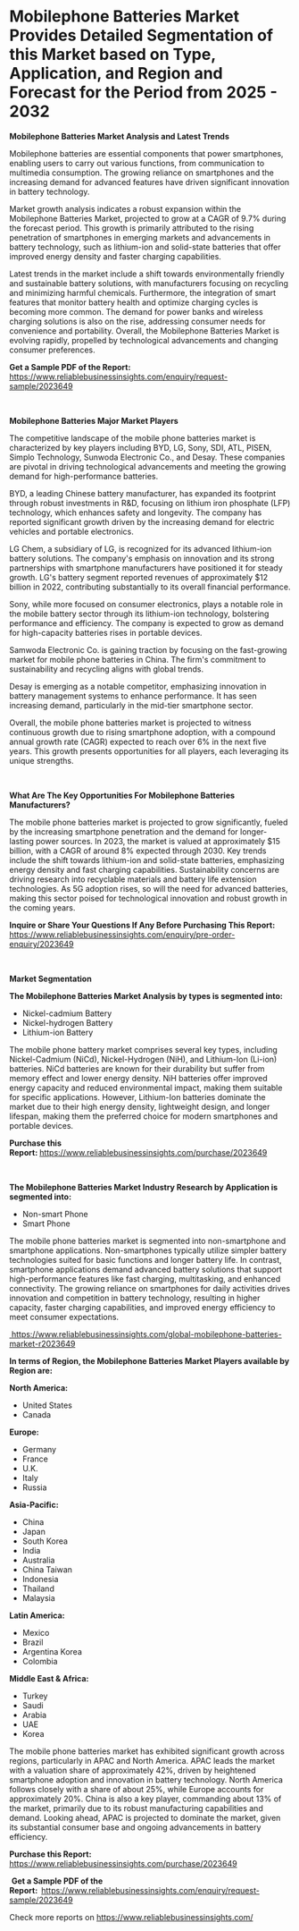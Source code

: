 <p><h1>Mobilephone Batteries Market Provides Detailed Segmentation of this Market based on Type, Application, and Region and Forecast for the Period from 2025 - 2032</h1></p><p><strong>Mobilephone Batteries Market Analysis and Latest Trends</strong></p>
<p><p>Mobilephone batteries are essential components that power smartphones, enabling users to carry out various functions, from communication to multimedia consumption. The growing reliance on smartphones and the increasing demand for advanced features have driven significant innovation in battery technology. </p><p>Market growth analysis indicates a robust expansion within the Mobilephone Batteries Market, projected to grow at a CAGR of 9.7% during the forecast period. This growth is primarily attributed to the rising penetration of smartphones in emerging markets and advancements in battery technology, such as lithium-ion and solid-state batteries that offer improved energy density and faster charging capabilities. </p><p>Latest trends in the market include a shift towards environmentally friendly and sustainable battery solutions, with manufacturers focusing on recycling and minimizing harmful chemicals. Furthermore, the integration of smart features that monitor battery health and optimize charging cycles is becoming more common. The demand for power banks and wireless charging solutions is also on the rise, addressing consumer needs for convenience and portability. Overall, the Mobilephone Batteries Market is evolving rapidly, propelled by technological advancements and changing consumer preferences.</p></p>
<p><strong>Get a Sample PDF of the Report:&nbsp;</strong> <a href="https://www.reliablebusinessinsights.com/enquiry/request-sample/2023649?utm_campaign=3100&utm_medium=2&utm_source=Github&utm_content=ia&utm_term=06042025&utm_id=mobilephone-batteries">https://www.reliablebusinessinsights.com/enquiry/request-sample/2023649</a></p>
<p>&nbsp;</p>
<p><strong>Mobilephone Batteries Major Market Players</strong></p>
<p><p>The competitive landscape of the mobile phone batteries market is characterized by key players including BYD, LG, Sony, SDI, ATL, PISEN, Simplo Technology, Sunwoda Electronic Co., and Desay. These companies are pivotal in driving technological advancements and meeting the growing demand for high-performance batteries.</p><p>BYD, a leading Chinese battery manufacturer, has expanded its footprint through robust investments in R&D, focusing on lithium iron phosphate (LFP) technology, which enhances safety and longevity. The company has reported significant growth driven by the increasing demand for electric vehicles and portable electronics.</p><p>LG Chem, a subsidiary of LG, is recognized for its advanced lithium-ion battery solutions. The company's emphasis on innovation and its strong partnerships with smartphone manufacturers have positioned it for steady growth. LG's battery segment reported revenues of approximately $12 billion in 2022, contributing substantially to its overall financial performance.</p><p>Sony, while more focused on consumer electronics, plays a notable role in the mobile battery sector through its lithium-ion technology, bolstering performance and efficiency. The company is expected to grow as demand for high-capacity batteries rises in portable devices.</p><p>Samwoda Electronic Co. is gaining traction by focusing on the fast-growing market for mobile phone batteries in China. The firm's commitment to sustainability and recycling aligns with global trends.</p><p>Desay is emerging as a notable competitor, emphasizing innovation in battery management systems to enhance performance. It has seen increasing demand, particularly in the mid-tier smartphone sector.</p><p>Overall, the mobile phone batteries market is projected to witness continuous growth due to rising smartphone adoption, with a compound annual growth rate (CAGR) expected to reach over 6% in the next five years. This growth presents opportunities for all players, each leveraging its unique strengths.</p></p>
<p>&nbsp;</p>
<p><strong>What Are The Key Opportunities For Mobilephone Batteries Manufacturers?</strong></p>
<p><p>The mobile phone batteries market is projected to grow significantly, fueled by the increasing smartphone penetration and the demand for longer-lasting power sources. In 2023, the market is valued at approximately $15 billion, with a CAGR of around 8% expected through 2030. Key trends include the shift towards lithium-ion and solid-state batteries, emphasizing energy density and fast charging capabilities. Sustainability concerns are driving research into recyclable materials and battery life extension technologies. As 5G adoption rises, so will the need for advanced batteries, making this sector poised for technological innovation and robust growth in the coming years.</p></p>
<p><strong>Inquire or Share Your Questions If Any Before Purchasing This Report:</strong> <a href="https://www.reliablebusinessinsights.com/enquiry/pre-order-enquiry/2023649?utm_campaign=3100&utm_medium=2&utm_source=Github&utm_content=ia&utm_term=06042025&utm_id=mobilephone-batteries">https://www.reliablebusinessinsights.com/enquiry/pre-order-enquiry/2023649</a></p>
<p>&nbsp;</p>
<p><strong>Market Segmentation</strong></p>
<p><strong>The Mobilephone Batteries Market Analysis by types is segmented into:</strong></p>
<p><ul><li>Nickel-cadmium Battery</li><li>Nickel-hydrogen Battery</li><li>Lithium-ion Battery</li></ul></p>
<p><p>The mobile phone battery market comprises several key types, including Nickel-Cadmium (NiCd), Nickel-Hydrogen (NiH), and Lithium-Ion (Li-ion) batteries. NiCd batteries are known for their durability but suffer from memory effect and lower energy density. NiH batteries offer improved energy capacity and reduced environmental impact, making them suitable for specific applications. However, Lithium-Ion batteries dominate the market due to their high energy density, lightweight design, and longer lifespan, making them the preferred choice for modern smartphones and portable devices.</p></p>
<p><strong>Purchase this Report:&nbsp;</strong><a href="https://www.reliablebusinessinsights.com/purchase/2023649?utm_campaign=3100&utm_medium=2&utm_source=Github&utm_content=ia&utm_term=06042025&utm_id=mobilephone-batteries">https://www.reliablebusinessinsights.com/purchase/2023649</a></p>
<p>&nbsp;</p>
<p><strong>The Mobilephone Batteries Market Industry Research by Application is segmented into:</strong></p>
<p><ul><li>Non-smart Phone</li><li>Smart Phone</li></ul></p>
<p><p>The mobile phone batteries market is segmented into non-smartphone and smartphone applications. Non-smartphones typically utilize simpler battery technologies suited for basic functions and longer battery life. In contrast, smartphone applications demand advanced battery solutions that support high-performance features like fast charging, multitasking, and enhanced connectivity. The growing reliance on smartphones for daily activities drives innovation and competition in battery technology, resulting in higher capacity, faster charging capabilities, and improved energy efficiency to meet consumer expectations.</p></p>
<p><a href="https://www.reliablebusinessinsights.com/global-mobilephone-batteries-market-r2023649?utm_campaign=3100&utm_medium=2&utm_source=Github&utm_content=ia&utm_term=06042025&utm_id=mobilephone-batteries">&nbsp;https://www.reliablebusinessinsights.com/global-mobilephone-batteries-market-r2023649</a></p>
<p><strong>In terms of Region, the Mobilephone Batteries Market Players available by Region are:</strong></p>
<p>
    <p> <strong> North America: </strong>
        <ul>
            <li>United States</li>
            <li>Canada</li>
        </ul>
        </p> 
    <p> <strong> Europe: </strong>
        <ul>
            <li>Germany</li>
            <li>France</li>
            <li>U.K.</li>
            <li>Italy</li>
            <li>Russia</li>
        </ul>
        </p> 
    <p> <strong> Asia-Pacific: </strong>
        <ul>
            <li>China</li>
            <li>Japan</li>
            <li>South Korea</li>
            <li>India</li>
            <li>Australia</li>
            <li>China Taiwan</li>
            <li>Indonesia</li>
            <li>Thailand</li>
            <li>Malaysia</li>
        </ul>
        </p> 
    <p> <strong> Latin America: </strong>
        <ul>
            <li>Mexico</li>
            <li>Brazil</li>
            <li>Argentina Korea</li>
            <li>Colombia</li>
        </ul>
        </p> 
    <p> <strong> Middle East & Africa: </strong>
        <ul>
            <li>Turkey</li>
            <li>Saudi</li>
            <li>Arabia</li>
            <li>UAE</li>
            <li>Korea</li>
        </ul>
    </p>
    </p>
<p><p>The mobile phone batteries market has exhibited significant growth across regions, particularly in APAC and North America. APAC leads the market with a valuation share of approximately 42%, driven by heightened smartphone adoption and innovation in battery technology. North America follows closely with a share of about 25%, while Europe accounts for approximately 20%. China is also a key player, commanding about 13% of the market, primarily due to its robust manufacturing capabilities and demand. Looking ahead, APAC is projected to dominate the market, given its substantial consumer base and ongoing advancements in battery efficiency.</p></p>
<p><strong>Purchase this Report: </strong><a href="https://www.reliablebusinessinsights.com/purchase/2023649?utm_campaign=3100&utm_medium=2&utm_source=Github&utm_content=ia&utm_term=06042025&utm_id=mobilephone-batteries">https://www.reliablebusinessinsights.com/purchase/2023649</a></p>
<p>&nbsp;<strong>Get a Sample PDF of the Report:&nbsp;&nbsp;</strong><a href="https://www.reliablebusinessinsights.com/enquiry/request-sample/2023649?utm_campaign=3100&utm_medium=2&utm_source=Github&utm_content=ia&utm_term=06042025&utm_id=mobilephone-batteries">https://www.reliablebusinessinsights.com/enquiry/request-sample/2023649</a></p>
<p><strong></strong></p>
<p>Check more reports on <a href="https://www.reliablebusinessinsights.com/?utm_campaign=3100&utm_medium=2&utm_source=Github&utm_content=ia&utm_term=06042025&utm_id=mobilephone-batteries">https://www.reliablebusinessinsights.com/</a></p>